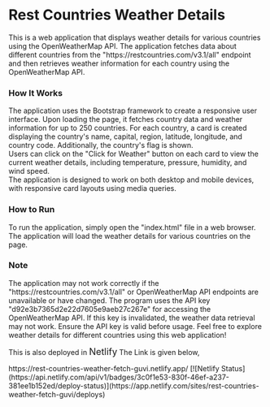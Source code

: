 <h1>Rest Countries Weather Details</h1>
<p>
This is a web application that displays weather details for various countries using the OpenWeatherMap API. The application fetches data about different countries from the "https://restcountries.com/v3.1/all" endpoint and then retrieves weather information for each country using the OpenWeatherMap API.
</p>
<h3>How It Works</h3>
<p>
The application uses the Bootstrap framework to create a responsive user interface.
Upon loading the page, it fetches country data and weather information for up to 250 countries.
For each country, a card is created displaying the country's name, capital, region, latitude, longitude, and country code. Additionally, the country's flag is shown.
<br>
Users can click on the "Click for Weather" button on each card to view the current weather details, including temperature, pressure, humidity, and wind speed.
<br>
The application is designed to work on both desktop and mobile devices, with responsive card layouts using media queries.
<h3>How to Run</h3>
<p>
To run the application, simply open the "index.html" file in a web browser.
The application will load the weather details for various countries on the page.
</p>
<h3>Note</h3>
<p>
The application may not work correctly if the "https://restcountries.com/v3.1/all" or OpenWeatherMap API endpoints are unavailable or have changed.
The program uses the API key "d92e3b7365d2e22d7605e9aeb27c267e" for accessing the OpenWeatherMap API. If this key is invalidated, the weather data retrieval may not work. Ensure the API key is valid before usage.
Feel free to explore weather details for different countries using this web application!
</p>
<p>
This is also deployed in <span style="font-size: large">Netlify</span> The Link is given below,
</p>
https://rest-countries-weather-fetch-guvi.netlify.app/
[![Netlify Status](https://api.netlify.com/api/v1/badges/3c0f1e53-830f-46ef-a237-381ee1b152ed/deploy-status)](https://app.netlify.com/sites/rest-countries-weather-fetch-guvi/deploys)
